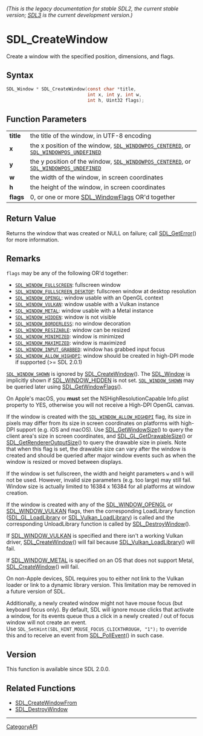 ###### (This is the legacy documentation for stable SDL2, the current stable version; [SDL3](https://wiki.libsdl.org/SDL3/) is the current development version.)
# SDL_CreateWindow

Create a window with the specified position, dimensions, and flags.

## Syntax

```c
SDL_Window * SDL_CreateWindow(const char *title,
                              int x, int y, int w,
                              int h, Uint32 flags);

```

## Function Parameters

|               |                                                                                                                                           |
| ------------- | ----------------------------------------------------------------------------------------------------------------------------------------- |
| **title**     | the title of the window, in UTF-8 encoding                                                                                                |
| **x**         | the x position of the window, [`SDL_WINDOWPOS_CENTERED`](SDL_WINDOWPOS_CENTERED), or [`SDL_WINDOWPOS_UNDEFINED`](SDL_WINDOWPOS_UNDEFINED) |
| **y**         | the y position of the window, [`SDL_WINDOWPOS_CENTERED`](SDL_WINDOWPOS_CENTERED), or [`SDL_WINDOWPOS_UNDEFINED`](SDL_WINDOWPOS_UNDEFINED) |
| **w**         | the width of the window, in screen coordinates                                                                                            |
| **h**         | the height of the window, in screen coordinates                                                                                           |
| **flags**     | 0, or one or more [SDL_WindowFlags](SDL_WindowFlags) OR'd together                                                                        |

## Return Value

Returns the window that was created or NULL on failure; call
[SDL_GetError](SDL_GetError)() for more information.

## Remarks

`flags` may be any of the following OR'd together:

- [`SDL_WINDOW_FULLSCREEN`](SDL_WINDOW_FULLSCREEN): fullscreen window
- [`SDL_WINDOW_FULLSCREEN_DESKTOP`](SDL_WINDOW_FULLSCREEN_DESKTOP):
  fullscreen window at desktop resolution
- [`SDL_WINDOW_OPENGL`](SDL_WINDOW_OPENGL): window usable with an OpenGL
  context
- [`SDL_WINDOW_VULKAN`](SDL_WINDOW_VULKAN): window usable with a Vulkan
  instance
- [`SDL_WINDOW_METAL`](SDL_WINDOW_METAL): window usable with a Metal
  instance
- [`SDL_WINDOW_HIDDEN`](SDL_WINDOW_HIDDEN): window is not visible
- [`SDL_WINDOW_BORDERLESS`](SDL_WINDOW_BORDERLESS): no window decoration
- [`SDL_WINDOW_RESIZABLE`](SDL_WINDOW_RESIZABLE): window can be resized
- [`SDL_WINDOW_MINIMIZED`](SDL_WINDOW_MINIMIZED): window is minimized
- [`SDL_WINDOW_MAXIMIZED`](SDL_WINDOW_MAXIMIZED): window is maximized
- [`SDL_WINDOW_INPUT_GRABBED`](SDL_WINDOW_INPUT_GRABBED): window has
  grabbed input focus
- [`SDL_WINDOW_ALLOW_HIGHDPI`](SDL_WINDOW_ALLOW_HIGHDPI): window should be
  created in high-DPI mode if supported (>= SDL 2.0.1)

[`SDL_WINDOW_SHOWN`](SDL_WINDOW_SHOWN) is ignored by
[SDL_CreateWindow](SDL_CreateWindow)(). The [SDL_Window](SDL_Window) is
implicitly shown if [SDL_WINDOW_HIDDEN](SDL_WINDOW_HIDDEN) is not set.
[`SDL_WINDOW_SHOWN`](SDL_WINDOW_SHOWN) may be queried later using
[SDL_GetWindowFlags](SDL_GetWindowFlags)().

On Apple's macOS, you **must** set the NSHighResolutionCapable Info.plist
property to YES, otherwise you will not receive a High-DPI OpenGL canvas.

If the window is created with the
[`SDL_WINDOW_ALLOW_HIGHDPI`](SDL_WINDOW_ALLOW_HIGHDPI) flag, its size in
pixels may differ from its size in screen coordinates on platforms with
high-DPI support (e.g. iOS and macOS). Use
[SDL_GetWindowSize](SDL_GetWindowSize)() to query the client area's size in
screen coordinates, and [SDL_GL_GetDrawableSize](SDL_GL_GetDrawableSize)()
or [SDL_GetRendererOutputSize](SDL_GetRendererOutputSize)() to query the
drawable size in pixels. Note that when this flag is set, the drawable size
can vary after the window is created and should be queried after major
window events such as when the window is resized or moved between displays.

If the window is set fullscreen, the width and height parameters `w` and
`h` will not be used. However, invalid size parameters (e.g. too large) may
still fail. Window size is actually limited to 16384 x 16384 for all
platforms at window creation.

If the window is created with any of the
[SDL_WINDOW_OPENGL](SDL_WINDOW_OPENGL) or
[SDL_WINDOW_VULKAN](SDL_WINDOW_VULKAN) flags, then the corresponding
LoadLibrary function ([SDL_GL_LoadLibrary](SDL_GL_LoadLibrary) or
[SDL_Vulkan_LoadLibrary](SDL_Vulkan_LoadLibrary)) is called and the
corresponding UnloadLibrary function is called by
[SDL_DestroyWindow](SDL_DestroyWindow)().

If [SDL_WINDOW_VULKAN](SDL_WINDOW_VULKAN) is specified and there isn't a
working Vulkan driver, [SDL_CreateWindow](SDL_CreateWindow)() will fail
because [SDL_Vulkan_LoadLibrary](SDL_Vulkan_LoadLibrary)() will fail.

If [SDL_WINDOW_METAL](SDL_WINDOW_METAL) is specified on an OS that does not
support Metal, [SDL_CreateWindow](SDL_CreateWindow)() will fail.

On non-Apple devices, SDL requires you to either not link to the Vulkan
loader or link to a dynamic library version. This limitation may be removed
in a future version of SDL.

Additionally, a newly created window might not have mouse focus (but keyboard
focus only). By default, SDL will ignore mouse clicks that activate a window,
for its events queue thus a click in a newly created / out of focus window will
not create an event.  
Use `SDL_SetHint(SDL_HINT_MOUSE_FOCUS_CLICKTHROUGH, "1");` to override this and
to receive an event from [SDL_PollEvent](SDL_PollEvent)() in such case.

## Version

This function is available since SDL 2.0.0.

## Related Functions

* [SDL_CreateWindowFrom](SDL_CreateWindowFrom)
* [SDL_DestroyWindow](SDL_DestroyWindow)

----
[CategoryAPI](CategoryAPI)

